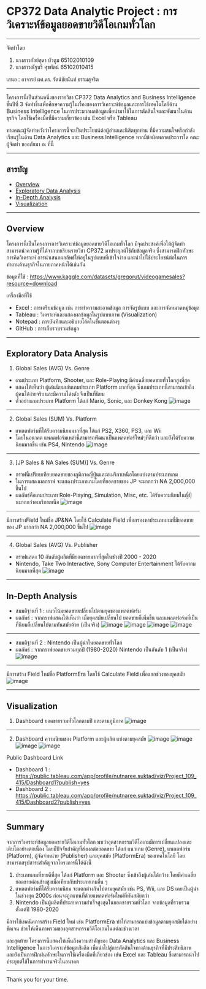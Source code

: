 # CP372 Data Analytic Project : การวิเคราะห์ข้อมูลยอดขายวิดีโอเกมทั่วโลก

---

จัดทำโดย
1. นางสาวกัลย์สุดา บัวตูม 65102010109
2. นางสาวณัฐนรี ศุขทัตน์ 65102010415

เสนอ : อาจารย์ ผศ.ดร. รัตน์ชัยนันท์ ธรรมสุจริต

---

โครงการนี้เป็นส่วนหนึ่งของรายวิชา CP372 Data Analytics and Business Intelligence ชั้นปีที่ 3 จัดทำขึ้นเพื่อศึกษาความรู้ในเรื่องของการวิเคราะห์ข้อมูลและการใช้เทคโนโลยีด้าน Business Intelligence ในการประมวลผลข้อมูลเพื่อนำมาใช้ในการตัดสินใจและพัฒนาในด้านธุรกิจ โดยใช้เครื่องมือที่มีความเกี่ยวข้อง เช่น Excel หรือ Tableau

ทางคณะผู้จัดทำหวังว่าโครงการนี้จะเป็นประโยชน์ต่อผู้อ่านและนิสิตทุกท่าน ที่มีความสนใจหรือกำลังเรียนรู้ในด้าน Data Analytics และ Business Intelligence หากมีข้อผิดพลาดประการใด คณะผู้จัดทำ ขออภัยมา ณ ที่นี้

---

## สารบัญ
- [Overview](#Overview)
- [Exploratory Data Analysis](#Exploratory-Data-Analysis)
- [In-Depth Analysis](#In-Depth-Analysis)
- [Visualization](#Visualization)

---
## Overview
โครงการนี้เป็นโครงการการวิเคราะห์ข้อมูลยอดขายวิดีโอเกมทั่วโลก มีจุดประสงค์เพื่อให้ผู้จัดทำสามารถนำความรู้ที่ได้จากบทเรียนรายวิชา CP372 มาประยุกต์ใช้กับข้อมูลจริง ซึ่งสามารถฝึกทักษะการคิดวิเคราะห์ การนำเสนอผลลัพธ์ให้อยู่ในรูปแบบที่เข้าใจง่าย และนำไปใช้ประโยชน์ต่อในการทำงานด้านธุรกิจในภายภาคหน้าได้เช่นกัน

ข้อมูลที่ใช้ : https://www.kaggle.com/datasets/gregorut/videogamesales?resource=download

เครื่องมือที่ใช้
- Excel : การเตรียมข้อมูล เช่น การทำความสะอาดข้อมูล การจัดรูปแบบ และการจัดหมวดหมู่ข้อมูล
- Tableau : วิเคราะห์และแสดงผลข้อมูลในรูปแบบภาพ (Visualization)
- Notepad : การบันทึกและอธิบายโค้ดในขั้นตอนต่างๆ
- GitHub : การเก็บรวบรวมข้อมูล

---

## Exploratory Data Analysis 
1. Global Sales (AVG) Vs. Genre
- เกมประเภท Platform, Shooter, และ Role-Playing มีค่าเฉลี่ยยอดขายทั่วโลกสูงที่สุด
- แสดงให้เห็นว่า ผู้เล่นนิยมเล่นเกมประเภท Platform มากที่สุด ซึ่งเกมประเภทนี้สามารถเข้าถึงผู้คนได้ง่ายจริง และมีความโด่งดัง จึงเป็นที่นิยม
- ตัวอย่างเกมประเภท Platform ได้แก่ Mario, Sonic, และ Donkey Kong
![image](https://github.com/user-attachments/assets/92bbd81a-10de-4f30-bdcf-784764395b1f)
---
2. Global Sales (SUM) Vs. Platform
- แพลตฟอร์มที่ได้รับความนิยมมากที่สุด ได้แก่ PS2, X360, PS3, และ Wii
- โดยในอนาคต แพลตฟอร์มเหล่านี้สามารถพัฒนาเป็นแพลตฟอร์ใหม่ๆที่ดีกว่า และยังได้รับความนิยมมากขึ้น เช่น PS4, Nintendo
![image](https://github.com/user-attachments/assets/0c4ef0c7-8697-4c36-a9b5-0b379c298a49)
---
3. [JP Sales & NA Sales (SUM)] Vs. Genre
- กราฟนี้เปรียบเทียบยอดขายของภูมิภาคญี่ปุ่นและอเมริกาเหนือโดยแบ่งตามประเภทเกม
- ในการแสดงผลกราฟ จะแสดงประเภทเกมโดยที่ยอดขายของ JP จะมากกว่า NA 2,000,000 ขึ้นไป
- ผลลัพธ์คือเกมประเภท Role-Playing, Simulation, Misc, etc. ได้รับความนิยมในญี่ปุ้นมากกว่าอเมริกาเหนือ
![image](https://github.com/user-attachments/assets/b8739379-0105-4c6e-a2c7-d23f4fb3dbd6)
---
มีการสร้างField ใหม่ชื่อ JP&NA โดยใช้ Calculate Field เพื่อกรองหาประเภทเกมที่มียอดขายของ JP มากกว่า NA 2,000,000 ขึ้นไป
![image](https://github.com/user-attachments/assets/979a2f7a-557f-4686-a77f-62854ea3e040)

---
4. Global Sales (AVG) Vs. Publisher
- กราฟแสดง 10 อันดับผู้ผลิตที่มียอดขายมากที่สุดในช่วงปี 2000 - 2020
- Nintendo, Take Two Interactive, Sony Computer Entertainment ได้รับความนิยมมากที่สุด
![image](https://github.com/user-attachments/assets/1db15267-57ee-49db-8942-1954356759e6)

---

## In-Depth Analysis
- สมมติฐานที่ 1 : แนวโน้มยอดขายเปลี่ยนไปตามยุคของแพลตฟอร์ม 
- ผลลัพธ์ : จากกราฟแสดงให้เห็นว่า เมื่อยุคสมัยเปลี่ยนไป ยอดขายก็เพิ่มขึ้น และแพลตฟอร์มที่เป็นที่นิยมก็เปลี่ยนไปตามทันสมัยด้วย (เป็นจริง)
![image](https://github.com/user-attachments/assets/d74149ce-d021-419e-a2ff-fdc7beb84f2c)
![image](https://github.com/user-attachments/assets/8a6992bd-9730-4adb-b1db-afd89fb82409)
![image](https://github.com/user-attachments/assets/a2885132-8a12-4e50-a75d-897f13ff622b)
![image](https://github.com/user-attachments/assets/f8ce141b-8e93-4997-9a8e-e8d1d3f3dd5f)
---
- สมมติฐานที่ 2 : Nintendo เป็นผู้นำในยอดขายทั่วโลก
- ผลลัพธ์ : จากกราฟยอดขายรวมทุกปี (1980-2020) Nintendo เป็นอันดับ 1 (เป็นจริง)
![image](https://github.com/user-attachments/assets/a2b1f725-1ff5-4adb-83ad-0881735e65a1)
---
มีการสร้าง Field ใหม่ชื่อ PlatformEra โดยใช้ Calculate Field เพื่อแยกช่วงของยุคสมัย
![image](https://github.com/user-attachments/assets/345c0624-180b-4212-93cb-e4285631f8f6)

---

## Visualization
1. Dashboard ยอดขายรวมทั่วโลกตามปี และตามภูมิภาค
![image](https://github.com/user-attachments/assets/dd39db57-6c6f-404f-960a-a220397c9b27)
---
2. Dashboard ความนิยมของ Platform และผู้ผลิต แบ่งตามยุคสมัย
![image](https://github.com/user-attachments/assets/c772081c-4816-447b-bc0a-23b3d789c668)
![image](https://github.com/user-attachments/assets/b2299f04-02b9-4656-bce2-6c60b8b05c42)
![image](https://github.com/user-attachments/assets/63df8136-26ed-4c46-b821-412eadefb563)
![image](https://github.com/user-attachments/assets/5eed8502-ecd8-4ed1-a23d-786c880353a7)

Public Dashboard Link
- Dashboard 1 : https://public.tableau.com/app/profile/nutnaree.suktad/viz/Project_109_415/Dashboard1?publish=yes
- Dashboard 2 : https://public.tableau.com/app/profile/nutnaree.suktad/viz/Project_109_415/Dashboard2?publish=yes

---

## Summary
จากการวิเคราะห์ข้อมูลยอดขายวิดีโอเกมทั่วโลก พบว่าอุตสาหกรรมวิดีโอเกมมีการเปลี่ยนแปลงและเติบโตอย่างต่อเนื่อง โดยมีปัจจัยสำคัญที่ส่งผลต่อยอดขาย ได้แก่ แนวเกม (Genre), แพลตฟอร์ม (Platform), ผู้จัดจำหน่าย (Publisher) และยุคสมัย (PlatformEra) ของเทคโนโลยี โดยสามารถสรุปสาระสำคัญจากโครงการนี้ได้ดังนี้
1. ประเภทเกมที่ขายดีที่สุด ได้แก่ Platform และ Shooter ซึ่งเข้าถึงผู้เล่นได้กว้าง โดยมีค่าเฉลี่ยยอดขายค่อนข้างสูงเมื่อเทียบกับประเภทเกมอื่น ๆ
2. แพลตฟอร์มที่ได้รับความนิยม จะแตกต่างกันไปตามยุคสมัย เช่น PS, Wii, และ DS เคยเป็นผู้นำในช่วงยุค 2000s ก่อนจะถูกแทนที่ด้วยแพลตฟอร์มใหม่ที่ทันสมัยกว่า
3. Nintendo เป็นผู้ผลิตที่ประสบความสำเร็จสูงสุดในยอดขายรวมทั่วโลก จากข้อมูลที่รวบรวมตั้งแต่ปี 1980-2020

มีการใช้เทคนิคการสร้าง Field ใหม่ เช่น PlatformEra ทำให้สามารถแบ่งข้อมูลตามยุคสมัยได้อย่างชัดเจน ช่วยให้เห็นภาพรวมของอุตสาหกรรมวิดีโอเกมในแต่ละช่วงเวลา

และสุดท้าย โครงการนี้แสดงให้เห็นถึงความสำคัญของ Data Analytics และ Business Intelligence ในการวิเคราะห์ข้อมูลเชิงลึก เพื่อนำไปสู่การตัดสินใจทางด้านธุรกิจที่มีประสิทธิภาพ และยังเป็นการฝึกฝนทักษะในการใช้เครื่องมือที่เกี่ยวข้อง เช่น Excel และ Tableau ซึ่งสามารถนำไปประยุกต์ใช้ในการทำงานจริงในอนาคต

---

Thank you for your time.
